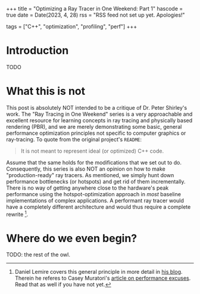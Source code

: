 +++
title = "Optimizing a Ray Tracer in One Weekend: Part 1"
hascode = true
date = Date(2023, 4, 28)
rss = "RSS feed not set up yet. Apologies!"

tags = ["C++", "optimization", "profiling", "perf"]
+++

# Introduction
TODO

# What this is not
This post is absolutely NOT intended to be a critique of Dr. Peter
Shirley's work. The "Ray Tracing in One Weekend" series is a very
approachable and excellent resource for learning concepts in ray
tracing and physically based rendering (PBR), and we are merely
demonstrating some basic, general performance optimization principles
not specific to computer graphics or ray-tracing. To quote from the
original project's `README`:

> It is not meant to represent ideal (or optimized) C++ code.

Assume that the same holds for the modifications that we set out to
do.  Consequently, this series is also NOT an opinion on how to make
"production-ready" ray tracers. As mentioned, we simply hunt down
performance bottlenecks (or hotspots) and get rid of them
incrementally. There is no way of getting anywhere close to the
hardware's peak performance using the hotspot-optimization approach in
_most_ baseline implementations of complex applications. A performant
ray tracer would have a completely different architecture and would
thus require a complete rewrite [^1].

# Where do we even begin?
TODO: the rest of the owl.


[^1]: Daniel Lemire covers this general principle in more detail in [his blog][lemire-hotspot]. Therein he referes to Casey Muratori's [article on performance excuses][muratori-excuses]. Read that as well if you have not yet.


[lemire-hotspot]: https://lemire.me/blog/2023/04/27/hotspot-performance-engineering-fails/
[muratori-excuses]: https://www.computerenhance.com/p/performance-excuses-debunked
